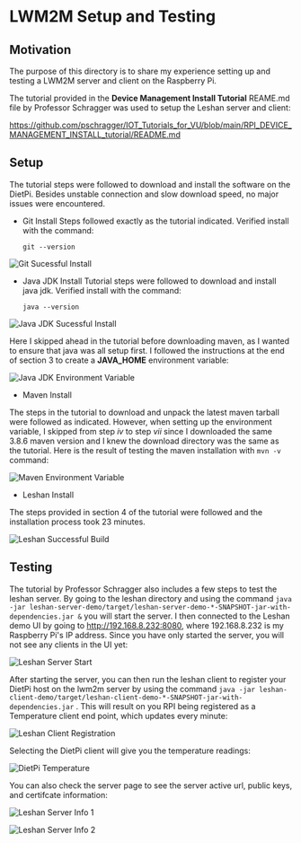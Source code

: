 # LWM2M Setup and Testing

## Motivation

The purpose of this directory is to share my experience setting up and testing a LWM2M server and client on the Raspberry Pi.

The tutorial provided in the **Device Management Install Tutorial** REAME.md file by Professor Schragger was used to setup the Leshan server and client:

https://github.com/pschragger/IOT_Tutorials_for_VU/blob/main/RPI_DEVICE_MANAGEMENT_INSTALL_tutorial/README.md


## Setup

The tutorial steps were followed to download and install the software on the DietPi. Besides unstable connection and slow download speed, no major issues were encountered.

- Git Install
Steps followed exactly as the tutorial indicated. Verified install with the command: 
    ```
    git --version
    ```

![Git Sucessful Install](https://github.com/HectorGBoissier/CSC8566_IOT_Fall2022/blob/LWM2M/LWM2M/Images/4-git-version-installed-1.JPG)

- Java JDK Install
Tutorial steps were followed to download and install java jdk.
Verified install with the command:  
    ```
    java --version
    ```

![Java JDK Sucessful Install](https://github.com/HectorGBoissier/CSC8566_IOT_Fall2022/blob/LWM2M/LWM2M/Images/7-java-jdk-version-installed-2.JPG)

Here I skipped ahead in the tutorial before downloading maven, as I wanted to ensure that java was all setup first. I followed the instructions at the end of section 3 to create a **JAVA_HOME** environment variable:

![Java JDK Environment Variable](https://github.com/HectorGBoissier/CSC8566_IOT_Fall2022/blob/LWM2M/LWM2M/Images/8-java-home-environment-install-3.JPG)

- Maven Install

The steps in the tutorial to download and unpack the latest maven tarball were followed as indicated. However, when setting up the environment variable, I skipped from step *iv* to step *vii* since I downloaded the same 3.8.6 maven version and I knew the download directory was the same as the tutorial.
Here is the result of testing the maven installation with 
    ```
    mvn -v
    ```
 command:

![Maven Environment Variable](https://github.com/HectorGBoissier/CSC8566_IOT_Fall2022/blob/LWM2M/LWM2M/Images/12-maven-installation-test-4.JPG)

- Leshan Install

The steps provided in section 4 of the tutorial were followed and the installation process took 23 minutes. 

![Leshan Successful Build](https://github.com/HectorGBoissier/CSC8566_IOT_Fall2022/blob/LWM2M/LWM2M/Images/14-leshan-build-success-5.JPG)

## Testing

The tutorial by Professor Schragger also includes a few steps to test the leshan server. By going to the leshan directory and using the command 
    ```
    java -jar leshan-server-demo/target/leshan-server-demo-*-SNAPSHOT-jar-with-dependencies.jar &
    ```
 you will start the server.
I then connected to the Leshan demo UI by going to http://192.168.8.232:8080, where 192.168.8.232 is my Raspberry Pi's IP address. Since you have only started the server, you will not see any clients in the UI yet:

![Leshan Server Start](https://github.com/HectorGBoissier/CSC8566_IOT_Fall2022/blob/LWM2M/LWM2M/Images/15-leshan-server-started-6.JPG)

After starting the server, you can then run the leshan client to register your DietPi host on the lwm2m server by using the command 
    ```
    java -jar leshan-client-demo/target/leshan-client-demo-*-SNAPSHOT-jar-with-dependencies.jar
    ```
. This will result on you RPI being registered as a Temperature client end point, which updates every minute:

![Leshan Client Registration](https://github.com/HectorGBoissier/CSC8566_IOT_Fall2022/blob/LWM2M/LWM2M/Images/16-leshan-pi-registration-7.JPG)

Selecting the DietPi client will give you the temperature readings:

![DietPi Temperature](https://github.com/HectorGBoissier/CSC8566_IOT_Fall2022/blob/LWM2M/LWM2M/Images/20-leshan-server-device-temperature-8.JPG)

You can also check the server page to see the server active url, public keys, and certifcate information:

![Leshan Server Info 1](https://github.com/HectorGBoissier/CSC8566_IOT_Fall2022/blob/LWM2M/LWM2M/Images/17-server-information-9.JPG)


![Leshan Server Info 2](https://github.com/HectorGBoissier/CSC8566_IOT_Fall2022/blob/LWM2M/LWM2M/Images/18-server-information-10.JPG)


